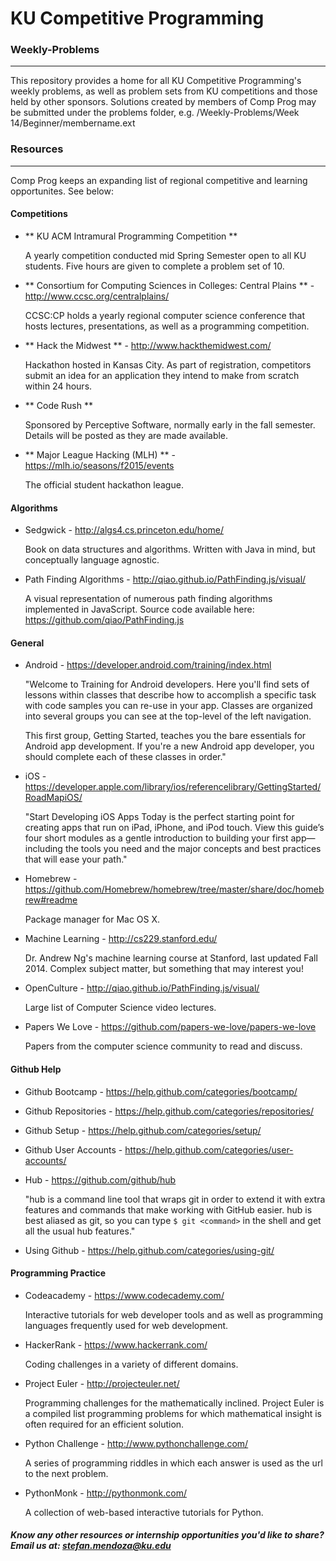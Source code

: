 # KU Competitive Programming


### Weekly-Problems
-------------------

This repository provides a home for all KU Competitive Programming's weekly
problems, as well as problem sets from KU competitions and those held by other
sponsors. Solutions created by members of Comp Prog may be submitted under
the problems folder, e.g. /Weekly-Problems/Week 14/Beginner/membername.ext



### Resources
-------------

Comp Prog keeps an expanding list of regional competitive and learning
opportunites. See below:


#### Competitions
-   ** KU ACM Intramural Programming Competition **

    A yearly competition conducted mid Spring Semester open to all KU students.
    Five hours are given to complete a problem set of 10.

-   ** Consortium for Computing Sciences in Colleges: Central Plains ** - http://www.ccsc.org/centralplains/

    CCSC:CP holds a yearly regional computer science conference that hosts lectures,
    presentations, as well as a programming competition.

-   ** Hack the Midwest ** - http://www.hackthemidwest.com/

    Hackathon hosted in Kansas City. As part of registration, competitors submit
    an idea for an application they intend to make from scratch within 24 hours.

-   ** Code Rush **

    Sponsored by Perceptive Software, normally early in the fall semester. Details
    will be posted as they are made available.

-   ** Major League Hacking (MLH) ** - https://mlh.io/seasons/f2015/events

    The official student hackathon league.


#### Algorithms

-   Sedgwick - http://algs4.cs.princeton.edu/home/

    Book on data structures and algorithms. Written with Java in mind, but
    conceptually language agnostic.

-   Path Finding Algorithms - http://qiao.github.io/PathFinding.js/visual/

    A visual representation of numerous path finding algorithms implemented in
    JavaScript. Source code available here: https://github.com/qiao/PathFinding.js



#### General

-   Android - https://developer.android.com/training/index.html

    "Welcome to Training for Android developers. Here you'll find sets of lessons
    within classes that describe how to accomplish a specific task with code samples
    you can re-use in your app. Classes are organized into several groups you can
    see at the top-level of the left navigation.

    This first group, Getting Started, teaches you the bare essentials for Android
    app development. If you're a new Android app developer, you should complete
    each of these classes in order."

-   iOS - https://developer.apple.com/library/ios/referencelibrary/GettingStarted/RoadMapiOS/

    "Start Developing iOS Apps Today is the perfect starting point for creating apps
    that run on iPad, iPhone, and iPod touch. View this guide’s four short modules
    as a gentle introduction to building your first app—including the tools you need
    and the major concepts and best practices that will ease your path."

-   Homebrew - https://github.com/Homebrew/homebrew/tree/master/share/doc/homebrew#readme

    Package manager for Mac OS X.

-   Machine Learning - http://cs229.stanford.edu/

    Dr. Andrew Ng's machine learning course at Stanford, last updated Fall 2014.
    Complex subject matter, but something that may interest you!

-   OpenCulture - http://qiao.github.io/PathFinding.js/visual/

    Large list of Computer Science video lectures.

-   Papers We Love - https://github.com/papers-we-love/papers-we-love

    Papers from the computer science community to read and discuss.


#### Github Help

-   Github Bootcamp - https://help.github.com/categories/bootcamp/
-   Github Repositories - https://help.github.com/categories/repositories/
-   Github Setup - https://help.github.com/categories/setup/
-   Github User Accounts - https://help.github.com/categories/user-accounts/
-   Hub - https://github.com/github/hub

    "hub is a command line tool that wraps git in order to extend it with extra
    features and commands that make working with GitHub easier. hub is best aliased
    as git, so you can type ```$ git <command>``` in the shell and get all the usual
    hub features."

-   Using Github - https://help.github.com/categories/using-git/

#### Programming Practice

-   Codeacademy - https://www.codecademy.com/

    Interactive tutorials for web developer tools and as well as programming
    languages frequently used for web development.

-   HackerRank - https://www.hackerrank.com/

    Coding challenges in a variety of different domains.

-   Project Euler - http://projecteuler.net/

    Programming challenges for the mathematically inclined. Project Euler is a
    compiled list programming problems for which mathematical insight is often
    required for an efficient solution.

-   Python Challenge - http://www.pythonchallenge.com/

    A series of programming riddles in which each answer is used as the url to
    the next problem.

-   PythonMonk - http://pythonmonk.com/

    A collection of web-based interactive tutorials for Python.


##### Know any other resources or internship opportunities you'd like to share? Email us at: stefan.mendoza@ku.edu
